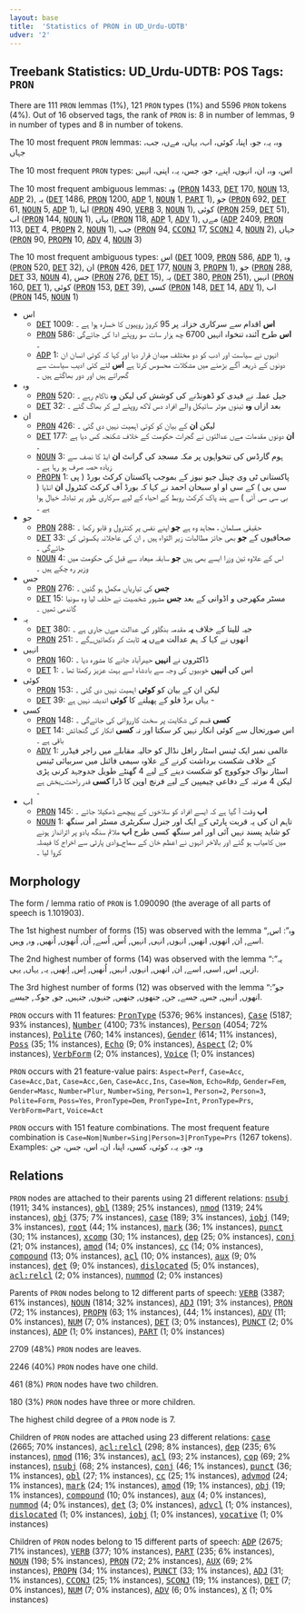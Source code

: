 ```yaml
---
layout: base
title:  'Statistics of PRON in UD_Urdu-UDTB'
udver: '2'
---
```


## Treebank Statistics: UD_Urdu-UDTB: POS Tags: `PRON`

There are 111 `PRON` lemmas (1%), 121 `PRON` types (1%) and 5596 `PRON` tokens (4%).
Out of 16 observed tags, the rank of `PRON` is: 8 in number of lemmas, 9 in number of types and 8 in number of tokens.

The 10 most frequent `PRON` lemmas: وہ، یہ، جو، اپنا، کوئی، اب، یہاں، مےں، جب، جہاں

The 10 most frequent `PRON` types:  اس، وہ، ان، انہوں، اپنے، جو، جس، یہ، اپنی، انہیں

The 10 most frequent ambiguous lemmas: وہ (<tt><a href="ur_udtb-pos-PRON.html">PRON</a></tt> 1433, <tt><a href="ur_udtb-pos-DET.html">DET</a></tt> 170, <tt><a href="ur_udtb-pos-NOUN.html">NOUN</a></tt> 13, <tt><a href="ur_udtb-pos-ADP.html">ADP</a></tt> 2), یہ (<tt><a href="ur_udtb-pos-DET.html">DET</a></tt> 1486, <tt><a href="ur_udtb-pos-PRON.html">PRON</a></tt> 1200, <tt><a href="ur_udtb-pos-ADP.html">ADP</a></tt> 1, <tt><a href="ur_udtb-pos-NOUN.html">NOUN</a></tt> 1, <tt><a href="ur_udtb-pos-PART.html">PART</a></tt> 1), جو (<tt><a href="ur_udtb-pos-PRON.html">PRON</a></tt> 692, <tt><a href="ur_udtb-pos-DET.html">DET</a></tt> 61, <tt><a href="ur_udtb-pos-NOUN.html">NOUN</a></tt> 5, <tt><a href="ur_udtb-pos-ADP.html">ADP</a></tt> 1), اپنا (<tt><a href="ur_udtb-pos-PRON.html">PRON</a></tt> 490, <tt><a href="ur_udtb-pos-VERB.html">VERB</a></tt> 3, <tt><a href="ur_udtb-pos-NOUN.html">NOUN</a></tt> 1), کوئی (<tt><a href="ur_udtb-pos-PRON.html">PRON</a></tt> 259, <tt><a href="ur_udtb-pos-DET.html">DET</a></tt> 51), اب (<tt><a href="ur_udtb-pos-PRON.html">PRON</a></tt> 144, <tt><a href="ur_udtb-pos-NOUN.html">NOUN</a></tt> 1), یہاں (<tt><a href="ur_udtb-pos-PRON.html">PRON</a></tt> 118, <tt><a href="ur_udtb-pos-ADP.html">ADP</a></tt> 1, <tt><a href="ur_udtb-pos-ADV.html">ADV</a></tt> 1), مےں (<tt><a href="ur_udtb-pos-ADP.html">ADP</a></tt> 2409, <tt><a href="ur_udtb-pos-PRON.html">PRON</a></tt> 113, <tt><a href="ur_udtb-pos-DET.html">DET</a></tt> 4, <tt><a href="ur_udtb-pos-PROPN.html">PROPN</a></tt> 2, <tt><a href="ur_udtb-pos-NOUN.html">NOUN</a></tt> 1), جب (<tt><a href="ur_udtb-pos-PRON.html">PRON</a></tt> 94, <tt><a href="ur_udtb-pos-CCONJ.html">CCONJ</a></tt> 17, <tt><a href="ur_udtb-pos-SCONJ.html">SCONJ</a></tt> 4, <tt><a href="ur_udtb-pos-NOUN.html">NOUN</a></tt> 2), جہاں (<tt><a href="ur_udtb-pos-PRON.html">PRON</a></tt> 90, <tt><a href="ur_udtb-pos-PROPN.html">PROPN</a></tt> 10, <tt><a href="ur_udtb-pos-ADV.html">ADV</a></tt> 4, <tt><a href="ur_udtb-pos-NOUN.html">NOUN</a></tt> 3)

The 10 most frequent ambiguous types:  اس (<tt><a href="ur_udtb-pos-DET.html">DET</a></tt> 1009, <tt><a href="ur_udtb-pos-PRON.html">PRON</a></tt> 586, <tt><a href="ur_udtb-pos-ADP.html">ADP</a></tt> 1), وہ (<tt><a href="ur_udtb-pos-PRON.html">PRON</a></tt> 520, <tt><a href="ur_udtb-pos-DET.html">DET</a></tt> 32), ان (<tt><a href="ur_udtb-pos-PRON.html">PRON</a></tt> 426, <tt><a href="ur_udtb-pos-DET.html">DET</a></tt> 177, <tt><a href="ur_udtb-pos-NOUN.html">NOUN</a></tt> 3, <tt><a href="ur_udtb-pos-PROPN.html">PROPN</a></tt> 1), جو (<tt><a href="ur_udtb-pos-PRON.html">PRON</a></tt> 288, <tt><a href="ur_udtb-pos-DET.html">DET</a></tt> 33, <tt><a href="ur_udtb-pos-NOUN.html">NOUN</a></tt> 4), جس (<tt><a href="ur_udtb-pos-PRON.html">PRON</a></tt> 276, <tt><a href="ur_udtb-pos-DET.html">DET</a></tt> 15), یہ (<tt><a href="ur_udtb-pos-DET.html">DET</a></tt> 380, <tt><a href="ur_udtb-pos-PRON.html">PRON</a></tt> 251), انہیں (<tt><a href="ur_udtb-pos-PRON.html">PRON</a></tt> 160, <tt><a href="ur_udtb-pos-DET.html">DET</a></tt> 1), کوئی (<tt><a href="ur_udtb-pos-PRON.html">PRON</a></tt> 153, <tt><a href="ur_udtb-pos-DET.html">DET</a></tt> 39), کسی (<tt><a href="ur_udtb-pos-PRON.html">PRON</a></tt> 148, <tt><a href="ur_udtb-pos-DET.html">DET</a></tt> 14, <tt><a href="ur_udtb-pos-ADV.html">ADV</a></tt> 1), اب (<tt><a href="ur_udtb-pos-PRON.html">PRON</a></tt> 145, <tt><a href="ur_udtb-pos-NOUN.html">NOUN</a></tt> 1)


* اس
  * <tt><a href="ur_udtb-pos-DET.html">DET</a></tt> 1009: <b>اس</b> اقدام سے سرکاری خزانہ پر 95 کروڑ روپیوں کا خسارہ ہوا ہے ۔
  * <tt><a href="ur_udtb-pos-PRON.html">PRON</a></tt> 586: <b>اس</b> طرح آئندہ تنخواہ انہیں 6700 چھ ہزار سات سو روپئے ادا کی جائےگی ۔
  * <tt><a href="ur_udtb-pos-ADP.html">ADP</a></tt> 1: انہوں نے سیاست اور ادب کو دو مختلف میدان قرار دیا اور کہا کہ کوئی انسان ان دونوں کے ذریعہ آگے بڑھنے میں مشکلات محسوس کرتا ہے <b>اس</b> لئے کئی ادیب سیاست سے گھبراتے ہیں اور دور بھاگتے ہیں ۔
* وہ
  * <tt><a href="ur_udtb-pos-PRON.html">PRON</a></tt> 520: جیل عملہ نے قیدی کو ڈھونڈنے کی کوشش کی لیکن <b>وہ</b> ناکام رہے ۔
  * <tt><a href="ur_udtb-pos-DET.html">DET</a></tt> 32: بعد ازاں <b>وہ</b> تینوں موٹر سائیکل والے افراد دس لاکھ روپئے لے کر بھاگ گئے ۔
* ان
  * <tt><a href="ur_udtb-pos-PRON.html">PRON</a></tt> 426: لیکن <b>ان</b> کے بیان کو کوئی اہمیت نہیں دی گئی ۔
  * <tt><a href="ur_udtb-pos-DET.html">DET</a></tt> 177: <b>ان</b> دونوں مقدمات مےں عدالتوں نے گجرات حکومت کے خلاف شکنجہ کس دیا ہے ۔
  * <tt><a href="ur_udtb-pos-NOUN.html">NOUN</a></tt> 3: ہوم گارڈس کی تنخواہوں پر مکہ مسجد کی گرانٹ <b>ان</b> ایڈ کا نصف سے زیادہ حصہ صرف ہو رہا ہے ۔
  * <tt><a href="ur_udtb-pos-PROPN.html">PROPN</a></tt> 1: پاکستانی ٹی وی چینل جیو نیوز کے بموجب پاکستان کرکٹ بورڈ ( پی سی بی ) کے سی او او سبحان احمد نے کہا کہ بورڈ آف کرکٹ کنٹرول <b>ان</b> انڈیا ( بی سی سی آئی ) سے ہند پاک کرکٹ روبط کے احیاء کے لیے سرکاری طور پر تبادلہ خیال ہوا ہے ۔
* جو
  * <tt><a href="ur_udtb-pos-PRON.html">PRON</a></tt> 288: حقیقی مسلمان ، مجاہد وہ ہے <b>جو</b> اپنے نفس پر کنٹرول و قابو رکھا ۔
  * <tt><a href="ur_udtb-pos-DET.html">DET</a></tt> 33: صحافیوں کے <b>جو</b> بھی جائز مطالبات زیر التواء ہیں , ان کی عاجلانہ یکسوئی کی جائےگی ۔
  * <tt><a href="ur_udtb-pos-NOUN.html">NOUN</a></tt> 4: اس کے علاوہ تین وزرا ایسے بھی ہیں <b>جو</b> سابقہ میعاد سے قبل کی حکومت میں وزیر رہ چکے ہیں ۔
* جس
  * <tt><a href="ur_udtb-pos-PRON.html">PRON</a></tt> 276: <b>جس</b> کی تیاریاں مکمل ہو گئیں ۔
  * <tt><a href="ur_udtb-pos-DET.html">DET</a></tt> 15: مسٹر مکھرجی و اڈوانی کے بعد <b>جس</b> مشہور شخصیت نے حلف لیا وہ سونیا گاندھی تھیں ۔
* یہ
  * <tt><a href="ur_udtb-pos-DET.html">DET</a></tt> 380: جیہ للیتا کے خلاف <b>یہ</b> مقدمہ بنگلور کی عدالت مےں جاری ہے ۔
  * <tt><a href="ur_udtb-pos-PRON.html">PRON</a></tt> 251: انھوں نے کہا کہ ہم عدالت مےں <b>یہ</b> ثابت کر دکھائیں_گے ۔
* انہیں
  * <tt><a href="ur_udtb-pos-PRON.html">PRON</a></tt> 160: ڈاکٹروں نے <b>انہیں</b> حیدرآباد جانے کا مشورہ دیا ۔
  * <tt><a href="ur_udtb-pos-DET.html">DET</a></tt> 1: اس کی <b>انہیں</b> خوبیوں کی وجہ سے بادشاہ اسے بہت عزیز رکھتا تھا ۔
* کوئی
  * <tt><a href="ur_udtb-pos-PRON.html">PRON</a></tt> 153: لیکن ان کے بیان کو <b>کوئی</b> اہمیت نہیں دی گئی ۔
  * <tt><a href="ur_udtb-pos-DET.html">DET</a></tt> 39: یہاں برڈ فلو کے پھیلنے کا <b>کوئی</b> اندیشہ نہیں ہے -
* کسی
  * <tt><a href="ur_udtb-pos-PRON.html">PRON</a></tt> 148: <b>کسی</b> قسم کی شکایت پر سخت کارروائی کی جائےگی ۔
  * <tt><a href="ur_udtb-pos-DET.html">DET</a></tt> 14: اس صورتحال سے کوئی انکار نہیں کر سکتا اور نہ <b>کسی</b> انکار کی گنجائش باقی ہے ۔
  * <tt><a href="ur_udtb-pos-ADV.html">ADV</a></tt> 1: عالمی نمبر ایک ٹینس اسٹار رافل نڈال کو حالیہ مقابلے میں راجر فیڈرر کے خلاف شکست برداشت کرنے کے علاوہ سیمی فائنل میں سربیائی ٹینس اسٹار نواک جوکووچ کو شکست دینے کے لیے 4 گھنٹے طویل جدوجہد کرنی پڑی لیکن 4 مرتبہ کے دفاعی چیمپین کے لیے فرنچ اوپن کا ڈرا <b>کسی</b> قدر راحت_بخش ہے ۔
* اب
  * <tt><a href="ur_udtb-pos-PRON.html">PRON</a></tt> 145: <b>اب</b> وقت آ گیا ہے کہ ایسے افراد کو سلاخوں کے پیچھے ڈھکیلا جائے ۔
  * <tt><a href="ur_udtb-pos-NOUN.html">NOUN</a></tt> 1: تاہم ان کی یہ قربت پارٹی کے ایک اور جنرل سکریٹری مسٹر امر سنگھ کو شاید پسند نہیں آئی اور امر سنگھ کسی طرح <b>اب</b> ملائم سنگھ یادو پر اثرانداز ہونے میں کامیاب ہو گئے اور بالاخر انہوں نے اعظم خان کے سماج_وادی پارٹی سے اخراج کا فیصلہ کروا لیا ۔

## Morphology

The form / lemma ratio of `PRON` is 1.090090 (the average of all parts of speech is 1.101903).

The 1st highest number of forms (15) was observed with the lemma “وہ”: اس, اسے, ان, انھوں, انھیں, انہوں, انہی, انہیں, اُس, اُسے, اُن, اُنھوں, اُنھیں, وہ, وہیں.

The 2nd highest number of forms (14) was observed with the lemma “یہ”: ازیں, اس, اسی, اسے, ان, انھیں, انہوں, انہیں, اُنھیں, اِس, اِنھیں, یہ, یہاں, یہی.

The 3rd highest number of forms (12) was observed with the lemma “جو”: انھوں, انہیں, جس, جسے, جن, جنھوں, جنھیں, جنہوں, جنہیں, جو, جوکہ, جیسے.

`PRON` occurs with 11 features: <tt><a href="ur_udtb-feat-PronType.html">PronType</a></tt> (5376; 96% instances), <tt><a href="ur_udtb-feat-Case.html">Case</a></tt> (5187; 93% instances), <tt><a href="ur_udtb-feat-Number.html">Number</a></tt> (4100; 73% instances), <tt><a href="ur_udtb-feat-Person.html">Person</a></tt> (4054; 72% instances), <tt><a href="ur_udtb-feat-Polite.html">Polite</a></tt> (760; 14% instances), <tt><a href="ur_udtb-feat-Gender.html">Gender</a></tt> (614; 11% instances), <tt><a href="ur_udtb-feat-Poss.html">Poss</a></tt> (35; 1% instances), <tt><a href="ur_udtb-feat-Echo.html">Echo</a></tt> (9; 0% instances), <tt><a href="ur_udtb-feat-Aspect.html">Aspect</a></tt> (2; 0% instances), <tt><a href="ur_udtb-feat-VerbForm.html">VerbForm</a></tt> (2; 0% instances), <tt><a href="ur_udtb-feat-Voice.html">Voice</a></tt> (1; 0% instances)

`PRON` occurs with 21 feature-value pairs: `Aspect=Perf`, `Case=Acc`, `Case=Acc,Dat`, `Case=Acc,Gen`, `Case=Acc,Ins`, `Case=Nom`, `Echo=Rdp`, `Gender=Fem`, `Gender=Masc`, `Number=Plur`, `Number=Sing`, `Person=1`, `Person=2`, `Person=3`, `Polite=Form`, `Poss=Yes`, `PronType=Dem`, `PronType=Int`, `PronType=Prs`, `VerbForm=Part`, `Voice=Act`

`PRON` occurs with 151 feature combinations.
The most frequent feature combination is `Case=Nom|Number=Sing|Person=3|PronType=Prs` (1267 tokens).
Examples: وہ، جو، یہ، کوئی، کسی، اپنا، ان، اس، جس، جن


## Relations

`PRON` nodes are attached to their parents using 21 different relations: <tt><a href="ur_udtb-dep-nsubj.html">nsubj</a></tt> (1911; 34% instances), <tt><a href="ur_udtb-dep-obl.html">obl</a></tt> (1389; 25% instances), <tt><a href="ur_udtb-dep-nmod.html">nmod</a></tt> (1319; 24% instances), <tt><a href="ur_udtb-dep-obj.html">obj</a></tt> (375; 7% instances), <tt><a href="ur_udtb-dep-case.html">case</a></tt> (189; 3% instances), <tt><a href="ur_udtb-dep-iobj.html">iobj</a></tt> (149; 3% instances), <tt><a href="ur_udtb-dep-root.html">root</a></tt> (44; 1% instances), <tt><a href="ur_udtb-dep-mark.html">mark</a></tt> (36; 1% instances), <tt><a href="ur_udtb-dep-punct.html">punct</a></tt> (30; 1% instances), <tt><a href="ur_udtb-dep-xcomp.html">xcomp</a></tt> (30; 1% instances), <tt><a href="ur_udtb-dep-dep.html">dep</a></tt> (25; 0% instances), <tt><a href="ur_udtb-dep-conj.html">conj</a></tt> (21; 0% instances), <tt><a href="ur_udtb-dep-amod.html">amod</a></tt> (14; 0% instances), <tt><a href="ur_udtb-dep-cc.html">cc</a></tt> (14; 0% instances), <tt><a href="ur_udtb-dep-compound.html">compound</a></tt> (13; 0% instances), <tt><a href="ur_udtb-dep-acl.html">acl</a></tt> (10; 0% instances), <tt><a href="ur_udtb-dep-aux.html">aux</a></tt> (9; 0% instances), <tt><a href="ur_udtb-dep-det.html">det</a></tt> (9; 0% instances), <tt><a href="ur_udtb-dep-dislocated.html">dislocated</a></tt> (5; 0% instances), <tt><a href="ur_udtb-dep-acl-relcl.html">acl:relcl</a></tt> (2; 0% instances), <tt><a href="ur_udtb-dep-nummod.html">nummod</a></tt> (2; 0% instances)

Parents of `PRON` nodes belong to 12 different parts of speech: <tt><a href="ur_udtb-pos-VERB.html">VERB</a></tt> (3387; 61% instances), <tt><a href="ur_udtb-pos-NOUN.html">NOUN</a></tt> (1814; 32% instances), <tt><a href="ur_udtb-pos-ADJ.html">ADJ</a></tt> (191; 3% instances), <tt><a href="ur_udtb-pos-PRON.html">PRON</a></tt> (72; 1% instances), <tt><a href="ur_udtb-pos-PROPN.html">PROPN</a></tt> (63; 1% instances),  (44; 1% instances), <tt><a href="ur_udtb-pos-ADV.html">ADV</a></tt> (11; 0% instances), <tt><a href="ur_udtb-pos-NUM.html">NUM</a></tt> (7; 0% instances), <tt><a href="ur_udtb-pos-DET.html">DET</a></tt> (3; 0% instances), <tt><a href="ur_udtb-pos-PUNCT.html">PUNCT</a></tt> (2; 0% instances), <tt><a href="ur_udtb-pos-ADP.html">ADP</a></tt> (1; 0% instances), <tt><a href="ur_udtb-pos-PART.html">PART</a></tt> (1; 0% instances)

2709 (48%) `PRON` nodes are leaves.

2246 (40%) `PRON` nodes have one child.

461 (8%) `PRON` nodes have two children.

180 (3%) `PRON` nodes have three or more children.

The highest child degree of a `PRON` node is 7.

Children of `PRON` nodes are attached using 23 different relations: <tt><a href="ur_udtb-dep-case.html">case</a></tt> (2665; 70% instances), <tt><a href="ur_udtb-dep-acl-relcl.html">acl:relcl</a></tt> (298; 8% instances), <tt><a href="ur_udtb-dep-dep.html">dep</a></tt> (235; 6% instances), <tt><a href="ur_udtb-dep-nmod.html">nmod</a></tt> (116; 3% instances), <tt><a href="ur_udtb-dep-acl.html">acl</a></tt> (93; 2% instances), <tt><a href="ur_udtb-dep-cop.html">cop</a></tt> (69; 2% instances), <tt><a href="ur_udtb-dep-nsubj.html">nsubj</a></tt> (68; 2% instances), <tt><a href="ur_udtb-dep-conj.html">conj</a></tt> (46; 1% instances), <tt><a href="ur_udtb-dep-punct.html">punct</a></tt> (36; 1% instances), <tt><a href="ur_udtb-dep-obl.html">obl</a></tt> (27; 1% instances), <tt><a href="ur_udtb-dep-cc.html">cc</a></tt> (25; 1% instances), <tt><a href="ur_udtb-dep-advmod.html">advmod</a></tt> (24; 1% instances), <tt><a href="ur_udtb-dep-mark.html">mark</a></tt> (24; 1% instances), <tt><a href="ur_udtb-dep-amod.html">amod</a></tt> (19; 1% instances), <tt><a href="ur_udtb-dep-obj.html">obj</a></tt> (19; 1% instances), <tt><a href="ur_udtb-dep-compound.html">compound</a></tt> (10; 0% instances), <tt><a href="ur_udtb-dep-aux.html">aux</a></tt> (4; 0% instances), <tt><a href="ur_udtb-dep-nummod.html">nummod</a></tt> (4; 0% instances), <tt><a href="ur_udtb-dep-det.html">det</a></tt> (3; 0% instances), <tt><a href="ur_udtb-dep-advcl.html">advcl</a></tt> (1; 0% instances), <tt><a href="ur_udtb-dep-dislocated.html">dislocated</a></tt> (1; 0% instances), <tt><a href="ur_udtb-dep-iobj.html">iobj</a></tt> (1; 0% instances), <tt><a href="ur_udtb-dep-vocative.html">vocative</a></tt> (1; 0% instances)

Children of `PRON` nodes belong to 15 different parts of speech: <tt><a href="ur_udtb-pos-ADP.html">ADP</a></tt> (2675; 71% instances), <tt><a href="ur_udtb-pos-VERB.html">VERB</a></tt> (377; 10% instances), <tt><a href="ur_udtb-pos-PART.html">PART</a></tt> (235; 6% instances), <tt><a href="ur_udtb-pos-NOUN.html">NOUN</a></tt> (198; 5% instances), <tt><a href="ur_udtb-pos-PRON.html">PRON</a></tt> (72; 2% instances), <tt><a href="ur_udtb-pos-AUX.html">AUX</a></tt> (69; 2% instances), <tt><a href="ur_udtb-pos-PROPN.html">PROPN</a></tt> (34; 1% instances), <tt><a href="ur_udtb-pos-PUNCT.html">PUNCT</a></tt> (33; 1% instances), <tt><a href="ur_udtb-pos-ADJ.html">ADJ</a></tt> (31; 1% instances), <tt><a href="ur_udtb-pos-CCONJ.html">CCONJ</a></tt> (25; 1% instances), <tt><a href="ur_udtb-pos-SCONJ.html">SCONJ</a></tt> (19; 1% instances), <tt><a href="ur_udtb-pos-DET.html">DET</a></tt> (7; 0% instances), <tt><a href="ur_udtb-pos-NUM.html">NUM</a></tt> (7; 0% instances), <tt><a href="ur_udtb-pos-ADV.html">ADV</a></tt> (6; 0% instances), <tt><a href="ur_udtb-pos-X.html">X</a></tt> (1; 0% instances)

